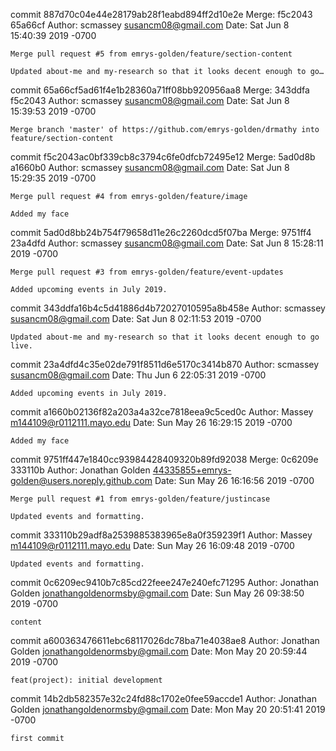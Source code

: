 commit 887d70c04e44e28179ab28f1eabd894ff2d10e2e
Merge: f5c2043 65a66cf
Author: scmassey <susancm08@gmail.com>
Date:   Sat Jun 8 15:40:39 2019 -0700

    Merge pull request #5 from emrys-golden/feature/section-content

    Updated about-me and my-research so that it looks decent enough to go…

commit 65a66cf5ad61f4e1b28360a71ff08bb920956aa8
Merge: 343ddfa f5c2043
Author: scmassey <susancm08@gmail.com>
Date:   Sat Jun 8 15:39:53 2019 -0700

    Merge branch 'master' of https://github.com/emrys-golden/drmathy into feature/section-content

commit f5c2043ac0bf339cb8c3794c6fe0dfcb72495e12
Merge: 5ad0d8b a1660b0
Author: scmassey <susancm08@gmail.com>
Date:   Sat Jun 8 15:29:35 2019 -0700

    Merge pull request #4 from emrys-golden/feature/image

    Added my face

commit 5ad0d8bb24b754f79658d11e26c2260dcd5f07ba
Merge: 9751ff4 23a4dfd
Author: scmassey <susancm08@gmail.com>
Date:   Sat Jun 8 15:28:11 2019 -0700

    Merge pull request #3 from emrys-golden/feature/event-updates

    Added upcoming events in July 2019.

commit 343ddfa16b4c5d41886d4b72027010595a8b458e
Author: scmassey <susancm08@gmail.com>
Date:   Sat Jun 8 02:11:53 2019 -0700

    Updated about-me and my-research so that it looks decent enough to go live.

commit 23a4dfd4c35e02de791f8511d6e5170c3414b870
Author: scmassey <susancm08@gmail.com>
Date:   Thu Jun 6 22:05:31 2019 -0700

    Added upcoming events in July 2019.

commit a1660b02136f82a203a4a32ce7818eea9c5ced0c
Author: Massey <m144109@r0112111.mayo.edu>
Date:   Sun May 26 16:29:15 2019 -0700

    Added my face

commit 9751ff447e1840cc93984428409320b89fd92038
Merge: 0c6209e 333110b
Author: Jonathan Golden <44335855+emrys-golden@users.noreply.github.com>
Date:   Sun May 26 16:16:56 2019 -0700

    Merge pull request #1 from emrys-golden/feature/justincase

    Updated events and formatting.

commit 333110b29adf8a2539885383965e8a0f359239f1
Author: Massey <m144109@r0112111.mayo.edu>
Date:   Sun May 26 16:09:48 2019 -0700

    Updated events and formatting.

commit 0c6209ec9410b7c85cd22feee247e240efc71295
Author: Jonathan Golden <jonathangoldenormsby@gmail.com>
Date:   Sun May 26 09:38:50 2019 -0700

    content

commit a600363476611ebc68117026dc78ba71e4038ae8
Author: Jonathan Golden <jonathangoldenormsby@gmail.com>
Date:   Mon May 20 20:59:44 2019 -0700

    feat(project): initial development

commit 14b2db582357e32c24fd88c1702e0fee59accde1
Author: Jonathan Golden <jonathangoldenormsby@gmail.com>
Date:   Mon May 20 20:51:41 2019 -0700

    first commit

